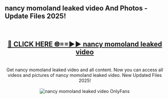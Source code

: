 <h2>nancy momoland leaked video And Photos - Update Files 2025!</h2>
<br>
<div align="center">
<h2><a href="https://betterlinks.top/A2PfLJ" rel="nofollow">🔴 CLICK HERE 🌐==►► nancy momoland leaked video</a></h2>
<br>
Get nancy momoland leaked video and all content. Now you can access all videos and pictures of nancy momoland leaked video. New Updated Files 2025!
<br>
<br>
<a href="https://betterlinks.top/A2PfLJ" rel="nofollow" data-target="animated-image.originalLink"><img src="https://i.imgur.com/dJHk4Zq.gif" alt="nancy momoland leaked video OnlyFans" style="max-width: 100%; display: inline-block;" data-target="animated-image.originalImage"></a>
</div>
<br>